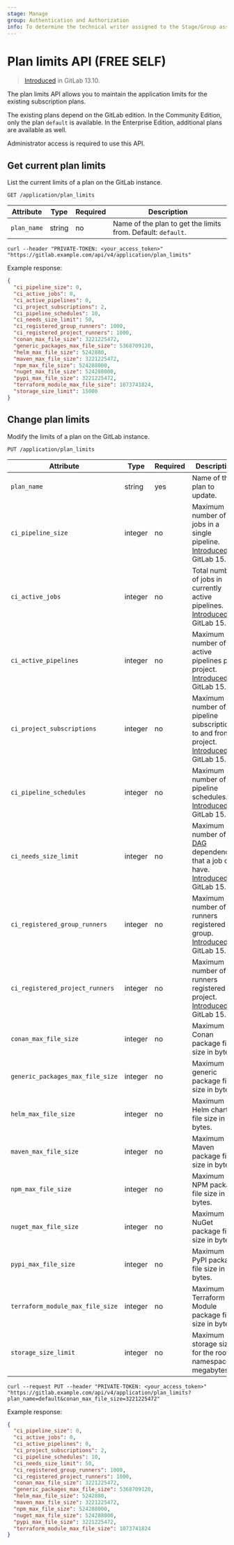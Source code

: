 ```yaml
---
stage: Manage
group: Authentication and Authorization
info: To determine the technical writer assigned to the Stage/Group associated with this page, see https://about.gitlab.com/handbook/engineering/ux/technical-writing/#assignments
---
```


# Plan limits API **(FREE SELF)**

> [Introduced](https://gitlab.com/gitlab-org/gitlab/-/merge_requests/54232) in GitLab 13.10.

The plan limits API allows you to maintain the application limits for the existing subscription plans.

The existing plans depend on the GitLab edition. In the Community Edition, only the plan `default`
is available. In the Enterprise Edition, additional plans are available as well.

Administrator access is required to use this API.

## Get current plan limits

List the current limits of a plan on the GitLab instance.

```plaintext
GET /application/plan_limits
```

| Attribute                         | Type    | Required | Description |
| --------------------------------- | ------- | -------- | ----------- |
| `plan_name`                       | string  | no       | Name of the plan to get the limits from. Default: `default`. |

```shell
curl --header "PRIVATE-TOKEN: <your_access_token>" "https://gitlab.example.com/api/v4/application/plan_limits"
```

Example response:

```json
{
  "ci_pipeline_size": 0,
  "ci_active_jobs": 0,
  "ci_active_pipelines": 0,
  "ci_project_subscriptions": 2,
  "ci_pipeline_schedules": 10,
  "ci_needs_size_limit": 50,
  "ci_registered_group_runners": 1000,
  "ci_registered_project_runners": 1000,
  "conan_max_file_size": 3221225472,
  "generic_packages_max_file_size": 5368709120,
  "helm_max_file_size": 5242880,
  "maven_max_file_size": 3221225472,
  "npm_max_file_size": 524288000,
  "nuget_max_file_size": 524288000,
  "pypi_max_file_size": 3221225472,
  "terraform_module_max_file_size": 1073741824,
  "storage_size_limit": 15000
}
```

## Change plan limits

Modify the limits of a plan on the GitLab instance.

```plaintext
PUT /application/plan_limits
```

| Attribute                         | Type    | Required | Description |
| --------------------------------- | ------- | -------- | ----------- |
| `plan_name`                       | string  | yes      | Name of the plan to update. |
| `ci_pipeline_size`                | integer | no       | Maximum number of jobs in a single pipeline. [Introduced](https://gitlab.com/gitlab-org/gitlab/-/merge_requests/85895) in GitLab 15.0. |
| `ci_active_jobs`                  | integer | no       | Total number of jobs in currently active pipelines. [Introduced](https://gitlab.com/gitlab-org/gitlab/-/merge_requests/85895) in GitLab 15.0. |
| `ci_active_pipelines`             | integer | no       | Maximum number of active pipelines per project. [Introduced](https://gitlab.com/gitlab-org/gitlab/-/merge_requests/85895) in GitLab 15.0. |
| `ci_project_subscriptions`        | integer | no       | Maximum number of pipeline subscriptions to and from a project. [Introduced](https://gitlab.com/gitlab-org/gitlab/-/merge_requests/85895) in GitLab 15.0. |
| `ci_pipeline_schedules`           | integer | no       | Maximum number of pipeline schedules. [Introduced](https://gitlab.com/gitlab-org/gitlab/-/merge_requests/85895) in GitLab 15.0. |
| `ci_needs_size_limit`             | integer | no       | Maximum number of [DAG](../ci/directed_acyclic_graph/index.md) dependencies that a job can have. [Introduced](https://gitlab.com/gitlab-org/gitlab/-/merge_requests/85895) in GitLab 15.0. |
| `ci_registered_group_runners`     | integer | no       | Maximum number of runners registered per group. [Introduced](https://gitlab.com/gitlab-org/gitlab/-/merge_requests/85895) in GitLab 15.0. |
| `ci_registered_project_runners`   | integer | no       | Maximum number of runners registered per project. [Introduced](https://gitlab.com/gitlab-org/gitlab/-/merge_requests/85895) in GitLab 15.0. |
| `conan_max_file_size`             | integer | no       | Maximum Conan package file size in bytes. |
| `generic_packages_max_file_size`  | integer | no       | Maximum generic package file size in bytes. |
| `helm_max_file_size`              | integer | no       | Maximum Helm chart file size in bytes. |
| `maven_max_file_size`             | integer | no       | Maximum Maven package file size in bytes. |
| `npm_max_file_size`               | integer | no       | Maximum NPM package file size in bytes. |
| `nuget_max_file_size`             | integer | no       | Maximum NuGet package file size in bytes. |
| `pypi_max_file_size`              | integer | no       | Maximum PyPI package file size in bytes. |
| `terraform_module_max_file_size`  | integer | no       | Maximum Terraform Module package file size in bytes. |
| `storage_size_limit`              | integer | no       | Maximum storage size for the root namespace in megabytes. |

```shell
curl --request PUT --header "PRIVATE-TOKEN: <your_access_token>" "https://gitlab.example.com/api/v4/application/plan_limits?plan_name=default&conan_max_file_size=3221225472"
```

Example response:

```json
{
  "ci_pipeline_size": 0,
  "ci_active_jobs": 0,
  "ci_active_pipelines": 0,
  "ci_project_subscriptions": 2,
  "ci_pipeline_schedules": 10,
  "ci_needs_size_limit": 50,
  "ci_registered_group_runners": 1000,
  "ci_registered_project_runners": 1000,
  "conan_max_file_size": 3221225472,
  "generic_packages_max_file_size": 5368709120,
  "helm_max_file_size": 5242880,
  "maven_max_file_size": 3221225472,
  "npm_max_file_size": 524288000,
  "nuget_max_file_size": 524288000,
  "pypi_max_file_size": 3221225472,
  "terraform_module_max_file_size": 1073741824
}
```
